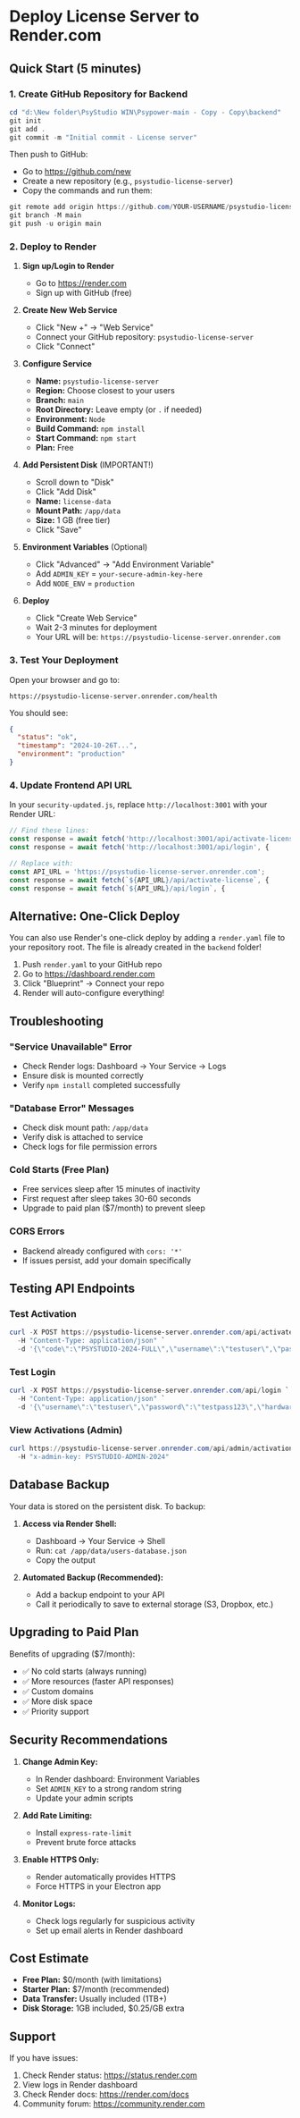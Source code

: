 # Deploy License Server to Render.com

## Quick Start (5 minutes)

### 1. Create GitHub Repository for Backend
```powershell
cd "d:\New folder\PsyStudio WIN\Psypower-main - Copy - Copy\backend"
git init
git add .
git commit -m "Initial commit - License server"
```

Then push to GitHub:
- Go to https://github.com/new
- Create a new repository (e.g., `psystudio-license-server`)
- Copy the commands and run them:
```powershell
git remote add origin https://github.com/YOUR-USERNAME/psystudio-license-server.git
git branch -M main
git push -u origin main
```

### 2. Deploy to Render

1. **Sign up/Login to Render**
   - Go to https://render.com
   - Sign up with GitHub (free)

2. **Create New Web Service**
   - Click "New +" → "Web Service"
   - Connect your GitHub repository: `psystudio-license-server`
   - Click "Connect"

3. **Configure Service**
   - **Name:** `psystudio-license-server`
   - **Region:** Choose closest to your users
   - **Branch:** `main`
   - **Root Directory:** Leave empty (or `.` if needed)
   - **Environment:** `Node`
   - **Build Command:** `npm install`
   - **Start Command:** `npm start`
   - **Plan:** Free

4. **Add Persistent Disk** (IMPORTANT!)
   - Scroll down to "Disk"
   - Click "Add Disk"
   - **Name:** `license-data`
   - **Mount Path:** `/app/data`
   - **Size:** 1 GB (free tier)
   - Click "Save"

5. **Environment Variables** (Optional)
   - Click "Advanced" → "Add Environment Variable"
   - Add `ADMIN_KEY` = `your-secure-admin-key-here`
   - Add `NODE_ENV` = `production`

6. **Deploy**
   - Click "Create Web Service"
   - Wait 2-3 minutes for deployment
   - Your URL will be: `https://psystudio-license-server.onrender.com`

### 3. Test Your Deployment

Open your browser and go to:
```
https://psystudio-license-server.onrender.com/health
```

You should see:
```json
{
  "status": "ok",
  "timestamp": "2024-10-26T...",
  "environment": "production"
}
```

### 4. Update Frontend API URL

In your `security-updated.js`, replace `http://localhost:3001` with your Render URL:

```javascript
// Find these lines:
const response = await fetch('http://localhost:3001/api/activate-license', {
const response = await fetch('http://localhost:3001/api/login', {

// Replace with:
const API_URL = 'https://psystudio-license-server.onrender.com';
const response = await fetch(`${API_URL}/api/activate-license`, {
const response = await fetch(`${API_URL}/api/login`, {
```

## Alternative: One-Click Deploy

You can also use Render's one-click deploy by adding a `render.yaml` file to your repository root. The file is already created in the `backend` folder!

1. Push `render.yaml` to your GitHub repo
2. Go to https://dashboard.render.com
3. Click "Blueprint" → Connect your repo
4. Render will auto-configure everything!

## Troubleshooting

### "Service Unavailable" Error
- Check Render logs: Dashboard → Your Service → Logs
- Ensure disk is mounted correctly
- Verify `npm install` completed successfully

### "Database Error" Messages
- Check disk mount path: `/app/data`
- Verify disk is attached to service
- Check logs for file permission errors

### Cold Starts (Free Plan)
- Free services sleep after 15 minutes of inactivity
- First request after sleep takes 30-60 seconds
- Upgrade to paid plan ($7/month) to prevent sleep

### CORS Errors
- Backend already configured with `cors: '*'`
- If issues persist, add your domain specifically

## Testing API Endpoints

### Test Activation
```powershell
curl -X POST https://psystudio-license-server.onrender.com/api/activate-license `
  -H "Content-Type: application/json" `
  -d '{\"code\":\"PSYSTUDIO-2024-FULL\",\"username\":\"testuser\",\"password\":\"testpass123\",\"hardwareID\":\"test-hw-id\"}'
```

### Test Login
```powershell
curl -X POST https://psystudio-license-server.onrender.com/api/login `
  -H "Content-Type: application/json" `
  -d '{\"username\":\"testuser\",\"password\":\"testpass123\",\"hardwareID\":\"test-hw-id\"}'
```

### View Activations (Admin)
```powershell
curl https://psystudio-license-server.onrender.com/api/admin/activations `
  -H "x-admin-key: PSYSTUDIO-ADMIN-2024"
```

## Database Backup

Your data is stored on the persistent disk. To backup:

1. **Access via Render Shell:**
   - Dashboard → Your Service → Shell
   - Run: `cat /app/data/users-database.json`
   - Copy the output

2. **Automated Backup (Recommended):**
   - Add a backup endpoint to your API
   - Call it periodically to save to external storage (S3, Dropbox, etc.)

## Upgrading to Paid Plan

Benefits of upgrading ($7/month):
- ✅ No cold starts (always running)
- ✅ More resources (faster API responses)
- ✅ Custom domains
- ✅ More disk space
- ✅ Priority support

## Security Recommendations

1. **Change Admin Key:**
   - In Render dashboard: Environment Variables
   - Set `ADMIN_KEY` to a strong random string
   - Update your admin scripts

2. **Add Rate Limiting:**
   - Install `express-rate-limit`
   - Prevent brute force attacks

3. **Enable HTTPS Only:**
   - Render automatically provides HTTPS
   - Force HTTPS in your Electron app

4. **Monitor Logs:**
   - Check logs regularly for suspicious activity
   - Set up email alerts in Render dashboard

## Cost Estimate

- **Free Plan:** $0/month (with limitations)
- **Starter Plan:** $7/month (recommended)
- **Data Transfer:** Usually included (1TB+)
- **Disk Storage:** 1GB included, $0.25/GB extra

## Support

If you have issues:
1. Check Render status: https://status.render.com
2. View logs in Render dashboard
3. Check Render docs: https://render.com/docs
4. Community forum: https://community.render.com

